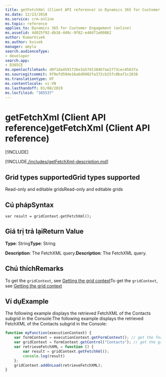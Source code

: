 ```yaml
---
title: getFetchXml (Client API reference) in Dynamics 365 for Customer Engagement| MicrosoftDocs
ms.date: 12/23/2018
ms.service: crm-online
ms.topic: reference
applies_to: Dynamics 365 for Customer Engagement (online)
ms.assetid: 4d025f92-db16-440c-9f82-e40d71e09862
author: KumarVivek
ms.author: kvivek
manager: amyla
search.audienceType:
- developer
search.app:
- D365CE
ms.openlocfilehash: d0f1da4591726e3a57d138467ae2773cec45637a
ms.sourcegitcommit: 9f0efd59de16a6d9902fa372cb25fc0baf1c2838
ms.translationtype: HT
ms.contentlocale: vi-VN
ms.lasthandoff: 01/08/2019
ms.locfileid: "385537"
---
```

# <a name="getfetchxml-client-api-reference"></a><span data-ttu-id="4a2f5-102">getFetchXml (Client API reference)</span><span class="sxs-lookup"><span data-stu-id="4a2f5-102">getFetchXml (Client API reference)</span></span>

[!INCLUDE[](../../../../../includes/cc_applies_to_update_9_0_0.md)]

[!INCLUDE[./includes/getFetchXml-description.md](./includes/getFetchXml-description.md)]

## <a name="grid-types-supported"></a><span data-ttu-id="4a2f5-103">Grid types supported</span><span class="sxs-lookup"><span data-stu-id="4a2f5-103">Grid types supported</span></span>

<span data-ttu-id="4a2f5-104">Read-only and editable grids</span><span class="sxs-lookup"><span data-stu-id="4a2f5-104">Read-only and editable grids</span></span>

## <a name="syntax"></a><span data-ttu-id="4a2f5-105">Cú pháp</span><span class="sxs-lookup"><span data-stu-id="4a2f5-105">Syntax</span></span>

`var result = gridContext.getFetchXml();`

## <a name="return-value"></a><span data-ttu-id="4a2f5-106">Giá trị trả lại</span><span class="sxs-lookup"><span data-stu-id="4a2f5-106">Return Value</span></span>

<span data-ttu-id="4a2f5-107">**Type**: String</span><span class="sxs-lookup"><span data-stu-id="4a2f5-107">**Type**: String</span></span>

<span data-ttu-id="4a2f5-108">**Description**: The FetchXML query.</span><span class="sxs-lookup"><span data-stu-id="4a2f5-108">**Description**: The FetchXML query.</span></span>

## <a name="remarks"></a><span data-ttu-id="4a2f5-109">Chú thích</span><span class="sxs-lookup"><span data-stu-id="4a2f5-109">Remarks</span></span>

<span data-ttu-id="4a2f5-110">To get the `gridContext`, see [Getting the grid context](../../grids.md#bkmk_gridcontext)</span><span class="sxs-lookup"><span data-stu-id="4a2f5-110">To get the `gridContext`, see [Getting the grid context](../../grids.md#bkmk_gridcontext)</span></span> 

## <a name="example"></a><span data-ttu-id="4a2f5-111">Ví dụ</span><span class="sxs-lookup"><span data-stu-id="4a2f5-111">Example</span></span>

<span data-ttu-id="4a2f5-112">The following example displays the retrieved FetchXML of the Contacts subgrid in the Console:</span><span class="sxs-lookup"><span data-stu-id="4a2f5-112">The following example displays the retrieved FetchXML of the Contacts subgrid in the Console:</span></span>

```JavaScript
function myFunction(executionContext) {
    var formContext = executionContext.getFormContext(); // get the form context
    var gridContext = formContext.getControl("Contacts"); // get the grid context
    var retrieveFetchXML = function () {
        var result = gridContext.getFetchXml();
        console.log(result)
    };
    gridContext.addOnLoad(retrieveFetchXML);    
}
```


